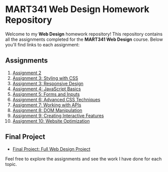 # MART341 Web Design Homework Repository

Welcome to my **Web Design** homework repository! This repository contains all the assignments completed for the **MART341 Web Design** course. Below you'll find links to each assignment:

## Assignments

1. [Assignment 2](https://github.com/DavidDutton24/MART341-WebDesign/tree/main/WebDesign%20Homework/Assignment2)
2. [Assignment 3: Styling with CSS](https://github.com/DavidDutton24/MART341-WebDesign/tree/main/WebDesign%20Homework/Assignment3)
3.  [Assignment 3: Responsive Design](https://github.com/DavidDutton24/MART341-WebDesign/tree/main/WebDesign%20Homework/Assignment3)
4. [Assignment 4: JavaScript Basics](https://github.com/DavidDutton24/MART341-WebDesign/tree/main/WebDesign%20Homework/Assignment4)
5. [Assignment 5: Forms and Inputs](https://github.com/DavidDutton24/MART341-WebDesign/tree/main/WebDesign%20Homework/Assignment5)
6. [Assignment 6: Advanced CSS Techniques](https://github.com/DavidDutton24/MART341-WebDesign/tree/main/WebDesign%20Homework/Assignment6)
7. [Assignment 7: Working with APIs](https://github.com/DavidDutton24/MART341-WebDesign/tree/main/WebDesign%20Homework/Assignment7)
8. [Assignment 8: DOM Manipulation](https://github.com/DavidDutton24/MART341-WebDesign/tree/main/WebDesign%20Homework/Assignment8)
9. [Assignment 9: Creating Interactive Features](https://github.com/DavidDutton24/MART341-WebDesign/tree/main/WebDesign%20Homework/Assignment9)
10. [Assignment 10: Website Optimization](https://github.com/DavidDutton24/MART341-WebDesign/tree/main/WebDesign%20Homework/Assignment10)

## Final Project

- [Final Project: Full Web Design Project](https://github.com/DavidDutton24/MART341-WebDesign/tree/main/WebDesign%20Homework/Final%20Project)

Feel free to explore the assignments and see the work I have done for each topic.

